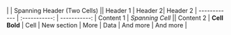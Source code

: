 |             |          Spanning Header (Two Cells)           ||
Header 1 | Header  2| Header 2 |
 ------------ | :-----------: | -----------: |
Content 1      |          *Spanning Cell*        ||
Content  2     |   **Cell Bold**    |         Cell |
New section   |     More      |         Data |
And more      |            And more          |

